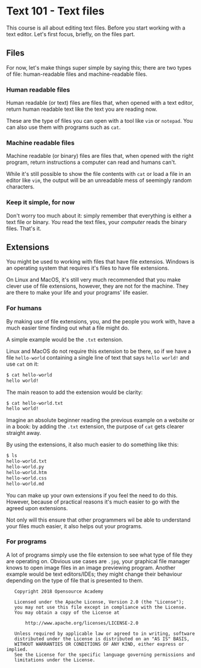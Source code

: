 # Text 101 - Text files

This course is all about editing text files. Before you start working with a text editor. Let's first focus, briefly, on the files part.

## Files

For now, let's make things super simple by saying this; there are two types of file: human-readable files and machine-readable files.

### Human readable files
Human readable (or text) files are files that, when opened with a text editor, return human readable text like the text you are reading now.

These are the type of files you can open with a tool like `vim` or `notepad`. You can also use them with programs such as `cat`.

### Machine readable files
Machine readable (or binary) files are files that, when opened with the right program, return instructions a computer can read and humans can't.

While it's still possible to show the file contents with `cat` or load a file in an editor like `vim`, the output will be an unreadable mess of seemingly random characters.

### Keep it simple, for now

Don't worry too much about it: simply remember that everything is either a text file or binary. *You* read the text files, your *computer* reads the binary files. That's it.

## Extensions

You might be used to working with files that have file extensios. Windows is an operating system that requires it's files to have file extensions.

On Linux and MacOS, it's still very much recommended that you make clever use of file extensions, however, they are not for the machine. They are there to make your life and your programs' life easier.

### For humans
By making use of file extensions, you, and the people you work with, have a much easier time finding out what a file might do.

A simple example would be the `.txt` extension.

Linux and MacOS do not require this extension to be there, so if we have a file `hello-world` containing a single line of text that says `hello world!` and use `cat` on it:
```bash
$ cat hello-world
hello world!
```

The main reason to add the extension would be clarity:
```bash
$ cat hello-world.txt
hello world!
```

Imagine an absolute beginner reading the previous example on a website or in a book: by adding the `.txt` extension, the purpose of `cat` gets clearer straight away.

By using the extensions, it also much easier to do something like this:
```bash
$ ls
hello-world.txt
hello-world.py
hello-world.htm
hello-world.css
hello-world.md
```

You can make up your own extensions if you feel the need to do this. However, because of practical reasons it's much easier to go with the agreed upon extensions.

Not only will this ensure that other programmers wil be able to understand your files much easier, it also helps out your programs.

### For programs

A lot of programs simply use the file extension to see what type of file they are operating on. Obvious use cases are `.jpg`, your graphical file manager knows to open image files in an image previewing program. Another example would be text editors/IDEs; they might change their behaviour depending on the type of file that is presented to them.

```
   Copyright 2018 Opensource Academy

   Licensed under the Apache License, Version 2.0 (the "License");
   you may not use this file except in compliance with the License.
   You may obtain a copy of the License at

       http://www.apache.org/licenses/LICENSE-2.0

   Unless required by applicable law or agreed to in writing, software
   distributed under the License is distributed on an "AS IS" BASIS,
   WITHOUT WARRANTIES OR CONDITIONS OF ANY KIND, either express or implied.
   See the License for the specific language governing permissions and
   limitations under the License.
```
